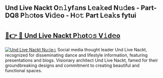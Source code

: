 ## Und Live Nackt O𝚗𝚕yf𝚊ns L𝚎a𝚔ed N𝚞𝚍es - Part-DQ8 P𝚑𝚘tos Vi𝚍𝚎o - H𝚘𝚝 Part L𝚎a𝚔s fytui

# <h2><a href="http://kf7h9up.oniu.top/?m=Und+Live+Nackt">🔗👉 🔴 Und Live Nackt P𝚑ot𝚘𝚜 V𝚒d𝚎o</a></h2>

[![Und Live Nackt Nu𝚍e𝚜](https://i.imgur.com/0qMVB7G.gif)](http://kf7h9up.oniu.top/?m=Und+Live+Nackt)
Social media thought leader Und Live Nackt, recognized for disseminating dance and lifestyle information, featuring presentations and blogs. Visionary architect Und Live Nackt, famed for their groundbreaking designs and commitment to creating beautiful and functional spaces.  
